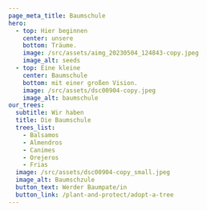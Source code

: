 ```yaml
---
page_meta_title: Baumschule
hero:
  - top: Hier beginnen
    center: unsere
    bottom: Träume.
    image: /src/assets/aimg_20230504_124843-copy.jpeg
    image_alt: seeds
  - top: Eine kleine
    center: Baumschule
    bottom: mit einer großen Vision.
    image: /src/assets/dsc00904-copy.jpeg
    image_alt: baumschule
our_trees:
  subtitle: Wir haben
  title: Die Baumschule
  trees_list:
    - Balsamos
    - Almendros
    - Canimes
    - Orejeros
    - Frias
  image: /src/assets/dsc00904-copy_small.jpeg
  image_alt: Baumschzule
  button_text: Werder Baumpate/in
  button_link: /plant-and-protect/adopt-a-tree
---
```


